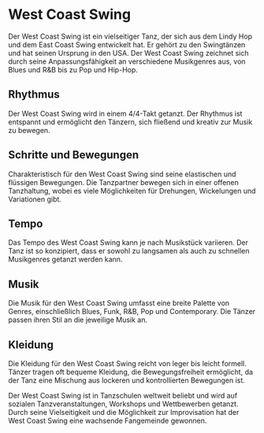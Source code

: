 # West Coast Swing

Der West Coast Swing ist ein vielseitiger Tanz, der sich aus dem Lindy Hop und dem East Coast Swing entwickelt hat. Er gehört zu den Swingtänzen und hat seinen Ursprung in den USA. Der West Coast Swing zeichnet sich durch seine Anpassungsfähigkeit an verschiedene Musikgenres aus, von Blues und R&B bis zu Pop und Hip-Hop.

## Rhythmus

Der West Coast Swing wird in einem 4/4-Takt getanzt. Der Rhythmus ist entspannt und ermöglicht den Tänzern, sich fließend und kreativ zur Musik zu bewegen.

## Schritte und Bewegungen

Charakteristisch für den West Coast Swing sind seine elastischen und flüssigen Bewegungen. Die Tanzpartner bewegen sich in einer offenen Tanzhaltung, wobei es viele Möglichkeiten für Drehungen, Wickelungen und Variationen gibt.

## Tempo

Das Tempo des West Coast Swing kann je nach Musikstück variieren. Der Tanz ist so konzipiert, dass er sowohl zu langsamen als auch zu schnellen Musikgenres getanzt werden kann.

## Musik

Die Musik für den West Coast Swing umfasst eine breite Palette von Genres, einschließlich Blues, Funk, R&B, Pop und Contemporary. Die Tänzer passen ihren Stil an die jeweilige Musik an.

## Kleidung

Die Kleidung für den West Coast Swing reicht von leger bis leicht formell. Tänzer tragen oft bequeme Kleidung, die Bewegungsfreiheit ermöglicht, da der Tanz eine Mischung aus lockeren und kontrollierten Bewegungen ist.

Der West Coast Swing ist in Tanzschulen weltweit beliebt und wird auf sozialen Tanzveranstaltungen, Workshops und Wettbewerben getanzt. Durch seine Vielseitigkeit und die Möglichkeit zur Improvisation hat der West Coast Swing eine wachsende Fangemeinde gewonnen.
